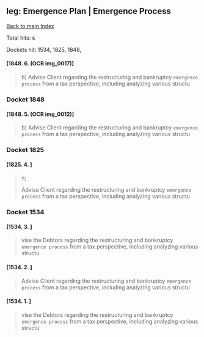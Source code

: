 
## leg: Emergence Plan | Emergence Process

[Back to main Index](README.md)

Total hits: `6`

Dockets hit: 1534, 1825, 1848, 

#### [1848. 6. (OCR img_0017)]
> b\) Advise Client regarding the restructuring and bankruptcy `emergence process` from a tax perspective, including analyzing various structu

### Docket 1848

#### [1848. 5. (OCR img_0012)]
> b\) Advise Client regarding the restructuring and bankruptcy `emergence process` from a tax perspective, including analyzing various structu

### Docket 1825

#### [1825. 4. ]
> n;
> 
> Advise Client regarding the restructuring and bankruptcy `emergence process` from a tax perspective, including analyzing various structu

### Docket 1534

#### [1534. 3. ]
> vise the Debtors regarding the restructuring and bankruptcy `emergence process` from a tax perspective, including analyzing various structu

#### [1534. 2. ]
> 
> 
>  
> 
> Advise Client regarding the restructuring and bankruptcy `emergence process` from a tax perspective, including analyzing various structu

#### [1534. 1. ]
> vise the Debtors regarding the restructuring and bankruptcy `emergence process` from a tax perspective, including analyzing various structu
